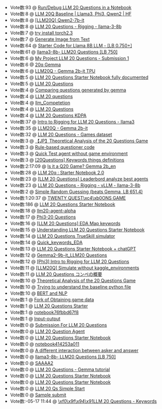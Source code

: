 * Vote数:93 @ [Run/Debug LLM 20 Questions in a Notebook](./kernels/RunDebug_LLM_20_Questions_in_a_Notebook/run-debug-llm-20-questions-in-a-notebook.ipynb)
* Vote数:8 @ [LLM 20Q Baseline | Llama3, Phi3, Qwen2 | HF](./kernels/LLM_20Q_Baseline__Llama3,_Phi3,_Qwen2__HF/llm-20q-baseline-llama3-phi3-qwen2-hf.ipynb)
* Vote数:8 @ [[LLM20Q] Qwen2-7b-it](./kernels/[LLM20Q]_Qwen2-7b-it/llm20q-qwen2-7b-it.ipynb)
* Vote数:8 @ [LLM 20 Questions - Rigging - llama-3-8b](./kernels/LLM_20_Questions_-_Rigging_-_llama-3-8b/llm-20-questions-rigging-llama-3-8b.ipynb)
* Vote数:7 @ [try install torch2.3](./kernels/try_install_torch2.3/try-install-torch2-3.ipynb)
* Vote数:7 @ [Generate Image from Text](./kernels/Generate_Image_from_Text/generate-image-from-text.ipynb)
* Vote数:64 @ [Starter Code for Llama 8B LLM - [LB 0.750+]](./kernels/Starter_Code_for_Llama_8B_LLM_-_[LB_0.750+]/starter-code-for-llama-8b-llm-lb-0-750.ipynb)
* Vote数:61 @ [llama3-8b- LLM20 Questions [LB 750]](./kernels/llama3-8b-_LLM20_Questions_[LB_750]/llama3-8b-llm20-questions-lb-750.ipynb)
* Vote数:6 @ [My Project LLM 20 Questions - Submission 1](./kernels/My_Project_LLM_20_Questions_-_Submission_1/my-project-llm-20-questions-submission-1.ipynb)
* Vote数:6 @ [20q Gemma](./kernels/20q_Gemma/20q-gemma.ipynb)
* Vote数:6 @ [LLM20Q - Gemma 2b-it TPU](./kernels/LLM20Q_-_Gemma_2b-it_TPU/llm20q-gemma-2b-it-tpu.ipynb)
* Vote数:5 @ [LLM 20 Questions Starter Notebook fully documented](./kernels/LLM_20_Questions_Starter_Notebook_fully_documented/llm-20-questions-starter-notebook-fully-documented.ipynb)
* Vote数:5 @ [LLM 20 Questions](./kernels/LLM_20_Questions/llm-20-questions.ipynb)
* Vote数:4 @ [Comparing questions generated by gemma](./kernels/Comparing_questions_generated_by_gemma/comparing-questions-generated-by-gemma.ipynb)
* Vote数:4 @ [LLM 20 questions](./kernels/LLM_20_questions/llm-20-questions.ipynb)
* Vote数:4 @ [llm_Competetion](./kernels/llm_Competetion/llm-competetion.ipynb)
* Vote数:4 @ [LLM 20 Questions](./kernels/LLM_20_Questions/llm-20-questions.ipynb)
* Vote数:4 @ [LLM 20 Questions KDPA](./kernels/LLM_20_Questions_KDPA/llm-20-questions-kdpa.ipynb)
* Vote数:37 @ [Intro to Rigging for LLM 20 Questions - llama3](./kernels/Intro_to_Rigging_for_LLM_20_Questions_-_llama3/intro-to-rigging-for-llm-20-questions-llama3.ipynb)
* Vote数:35 @ [LLM20Q - Gemma 2b-it](./kernels/LLM20Q_-_Gemma_2b-it/llm20q-gemma-2b-it.ipynb)
* Vote数:32 @ [LLM 20 Questions - Games dataset](./kernels/LLM_20_Questions_-_Games_dataset/llm-20-questions-games-dataset.ipynb)
* Vote数:3 @ [【JP】Theoretical Analysis of the 20 Questions Game](./kernels/【JP】Theoretical_Analysis_of_the_20_Questions_Game/jp-theoretical-analysis-of-the-20-questions-game.ipynb)
* Vote数:3 @ [Rule-based questioner code](./kernels/Rule-based_questioner_code/rule-based-questioner-code.ipynb)
* Vote数:3 @ [Quick Test agent without game environment](./kernels/Quick_Test_agent_without_game_environment/quick-test-agent-without-game-environment.ipynb)
* Vote数:3 @ [[20Questions] Keywords things definitions](./kernels/[20Questions]_Keywords_things_definitions/20questions-keywords-things-definitions.ipynb)
* Vote数:2:17:09 @ [  Is it a Q20 Game? Gemma 2b_en](./kernels/__Is_it_a_Q20_Game_Gemma_2b_en/is-it-a-q20-game-gemma-2b-en.ipynb)
* Vote数:28 @ [LLM 20q : Starter Notebook 2.0](./kernels/LLM_20q__Starter_Notebook_2.0/llm-20q-starter-notebook-2-0.ipynb)
* Vote数:23 @ [[LLM 20 Questions] Leaderbord analyze best agents](./kernels/[LLM_20_Questions]_Leaderbord_analyze_best_agents/llm-20-questions-leaderbord-analyze-best-agents.ipynb)
* Vote数:23 @ [LLM 20 Questions - Rigging - vLLM - llama-3-8b](./kernels/LLM_20_Questions_-_Rigging_-_vLLM_-_llama-3-8b/llm-20-questions-rigging-vllm-llama-3-8b.ipynb)
* Vote数:2 @ [Simple Random Guessing (beats Gemma, LB 651.4)](./kernels/Simple_Random_Guessing_(beats_Gemma,_LB_651.4)/simple-random-guessing-beats-gemma-lb-651-4.ipynb)
* Vote数:1:20:37 @ [  TWENTY QUEST\xc4\xb0ONS GAME](./kernels/__TWENTY_QUESTONS_GAME/twenty-quest-ons-game.ipynb)
* Vote数:186 @ [LLM 20 Questions Starter Notebook](./kernels/LLM_20_Questions_Starter_Notebook/llm-20-questions-starter-notebook.ipynb)
* Vote数:18 @ [llm20-agent-alpha](./kernels/llm20-agent-alpha/llm20-agent-alpha.ipynb)
* Vote数:17 @ [Phi3-20 Questions](./kernels/Phi3-20_Questions/phi3-20-questions.ipynb)
* Vote数:16 @ [[LLM 20 Questions] EDA Map keywords](./kernels/[LLM_20_Questions]_EDA_Map_keywords/llm-20-questions-eda-map-keywords.ipynb)
* Vote数:15 @ [Understanding LLM 20 Questions Starter Notebook](./kernels/Understanding_LLM_20_Questions_Starter_Notebook/understanding-llm-20-questions-starter-notebook.ipynb)
* Vote数:14 @ [LLM 20 Questions TrueSkill simulator](./kernels/LLM_20_Questions_TrueSkill_simulator/llm-20-questions-trueskill-simulator.ipynb)
* Vote数:14 @ [Quick_keywords_EDA](./kernels/Quick_keywords_EDA/quick-keywords-eda.ipynb)
* Vote数:13 @ [LLM 20 Questions Starter Notebook + chatGPT](./kernels/LLM_20_Questions_Starter_Notebook_+_chatGPT/llm-20-questions-starter-notebook-chatgpt.ipynb)
* Vote数:12 @ [Gemma2-9b-it_LLM20 Questions](./kernels/Gemma2-9b-it_LLM20_Questions/gemma2-9b-it-llm20-questions.ipynb)
* Vote数:12 @ [[Phi3] Intro to Rigging for LLM 20 Questions](./kernels/[Phi3]_Intro_to_Rigging_for_LLM_20_Questions/phi3-intro-to-rigging-for-llm-20-questions.ipynb)
* Vote数:11 @ [[LLM20Q] Simulate without kaggle_environments](./kernels/[LLM20Q]_Simulate_without_kaggle_environments/llm20q-simulate-without-kaggle-environments.ipynb)
* Vote数:11 @ [LLM 20 Questions コンペの概要](./kernels/LLM_20_Questions_コンペの概要/llm-20-questions.ipynb)
* Vote数:10 @ [Theoretical Analysis of the 20 Questions Game](./kernels/Theoretical_Analysis_of_the_20_Questions_Game/theoretical-analysis-of-the-20-questions-game.ipynb)
* Vote数:10 @ [Trying to understand the baseline python file](./kernels/Trying_to_understand_the_baseline_python_file/trying-to-understand-the-baseline-python-file.ipynb)
* Vote数:10 @ [BERT and NLP](./kernels/BERT_and_NLP/bert-and-nlp.ipynb)
* Vote数:1 @ [Fork of Obtaining game data](./kernels/Fork_of_Obtaining_game_data/fork-of-obtaining-game-data.ipynb)
* Vote数:1 @ [LLM 20 Questions Starter](./kernels/LLM_20_Questions_Starter/llm-20-questions-starter.ipynb)
* Vote数:1 @ [notebook76fbbd67f8](./kernels/notebook76fbbd67f8/notebook76fbbd67f8.ipynb)
* Vote数:1 @ [Input-output](./kernels/Input-output/input-output.ipynb)
* Vote数:0 @ [Submission For LLM 20 Questions](./kernels/Submission_For_LLM_20_Questions/submission-for-llm-20-questions.ipynb)
* Vote数:0 @ [LLM 20 Question Agent](./kernels/LLM_20_Question_Agent/llm-20-question-agent.ipynb)
* Vote数:0 @ [LLM 20 Questions Starter Notebook](./kernels/LLM_20_Questions_Starter_Notebook/llm-20-questions-starter-notebook.ipynb)
* Vote数:0 @ [notebook414253a011](./kernels/notebook414253a011/notebook414253a011.ipynb)
* Vote数:0 @ [A different interaction between asker and answer](./kernels/A_different_interaction_between_asker_and_answer/a-different-interaction-between-asker-and-answer.ipynb)
* Vote数:0 @ [llama3-8b- LLM20 Questions [LB 750]](./kernels/llama3-8b-_LLM20_Questions_[LB_750]/llama3-8b-llm20-questions-lb-750.ipynb)
* Vote数:0 @ [SAAAA2](./kernels/SAAAA2/saaaa2.ipynb)
* Vote数:0 @ [LLM 20 Questions - Gemma tutorial](./kernels/LLM_20_Questions_-_Gemma_tutorial/llm-20-questions-gemma-tutorial.ipynb)
* Vote数:0 @ [LLM 20 Questions Starter Notebook](./kernels/LLM_20_Questions_Starter_Notebook/llm-20-questions-starter-notebook.ipynb)
* Vote数:0 @ [LLM 20 Questions Starter Notebook](./kernels/LLM_20_Questions_Starter_Notebook/llm-20-questions-starter-notebook.ipynb)
* Vote数:0 @ [LLM 20 Qs Simple Start](./kernels/LLM_20_Qs_Simple_Start/llm-20-qs-simple-start.ipynb)
* Vote数:0 @ [Sample submit](./kernels/Sample_submit/sample-submit.ipynb)
* Vote数:-05-17 11:44 @ [  \xf0\x9f\x94\x91LLM 20 Questions - Keywords](./kernels/__LLM_20_Questions_-_Keywords/llm-20-questions-keywords.ipynb)
